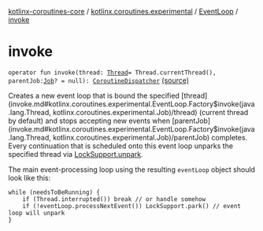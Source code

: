 [kotlinx-coroutines-core](../../index.md) / [kotlinx.coroutines.experimental](../index.md) / [EventLoop](index.md) / [invoke](.)

# invoke

`operator fun invoke(thread: `[`Thread`](http://docs.oracle.com/javase/6/docs/api/java/lang/Thread.html)` = Thread.currentThread(), parentJob: `[`Job`](../-job/index.md)`? = null): `[`CoroutineDispatcher`](../-coroutine-dispatcher/index.md) [(source)](http://github.com/kotlin/kotlinx.coroutines/tree/master/kotlinx-coroutines-core/src/main/kotlin/kotlinx/coroutines/experimental/EventLoop.kt#L50)

Creates a new event loop that is bound the specified [thread](invoke.md#kotlinx.coroutines.experimental.EventLoop.Factory$invoke(java.lang.Thread, kotlinx.coroutines.experimental.Job)/thread) (current thread by default) and
stops accepting new events when [parentJob](invoke.md#kotlinx.coroutines.experimental.EventLoop.Factory$invoke(java.lang.Thread, kotlinx.coroutines.experimental.Job)/parentJob) completes. Every continuation that is scheduled
onto this event loop unparks the specified thread via [LockSupport.unpark](http://docs.oracle.com/javase/6/docs/api/java/util/concurrent/locks/LockSupport.html#unpark(java.lang.Thread)).

The main event-processing loop using the resulting `eventLoop` object should look like this:

```
while (needsToBeRunning) {
    if (Thread.interrupted()) break // or handle somehow
    if (!eventLoop.processNextEvent()) LockSupport.park() // event loop will unpark
}
```

